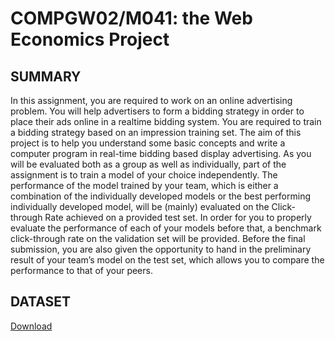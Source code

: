 # COMPGW02/M041: the Web Economics Project

## SUMMARY

In this assignment, you are required to work on an online
advertising problem. You will help advertisers to form a
bidding strategy in order to place their ads online in a realtime
bidding system. You are required to train a bidding
strategy based on an impression training set. The aim of
this project is to help you understand some basic concepts
and write a computer program in real-time bidding based
display advertising. As you will be evaluated both as a group
as well as individually, part of the assignment is to train a
model of your choice independently. The performance of the
model trained by your team, which is either a combination
of the individually developed models or the best performing
individually developed model, will be (mainly) evaluated
on the Click-through Rate achieved on a provided test set.
In order for you to properly evaluate the performance of
each of your models before that, a benchmark click-through
rate on the validation set will be provided. Before the final
submission, you are also given the opportunity to hand in
the preliminary result of your team’s model on the test set,
which allows you to compare the performance to that of your
peers.

## DATASET

[Download](https://drive.google.com/file/d/0B73mmT9K2b4EZkZacFVBRDJtdzQ/view)
